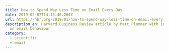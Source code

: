 ```yaml
---
title: How to Spend Way Less Time on Email Every Day
date: 2019-02-07T14:15:46.264Z
url: https://hbr.org/2019/01/how-to-spend-way-less-time-on-email-every-day
description_en: Harvard Business Review article by Matt Plummer with information
  on email behaviour
category:
  - scientific
  - email
---
```

